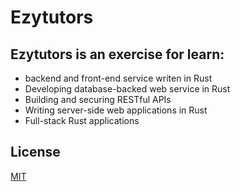 # Ezytutors

## Ezytutors is an exercise for learn:

* backend and front-end service writen in Rust
* Developing database-backed web service in Rust
* Building and securing RESTful APIs
* Writing server-side web applications in Rust
* Full-stack Rust applications

## License
[MIT](https://choosealicense.com/licenses/mit/)

